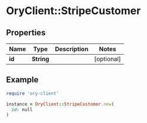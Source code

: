 # OryClient::StripeCustomer

## Properties

| Name | Type | Description | Notes |
| ---- | ---- | ----------- | ----- |
| **id** | **String** |  | [optional] |

## Example

```ruby
require 'ory-client'

instance = OryClient::StripeCustomer.new(
  id: null
)
```

